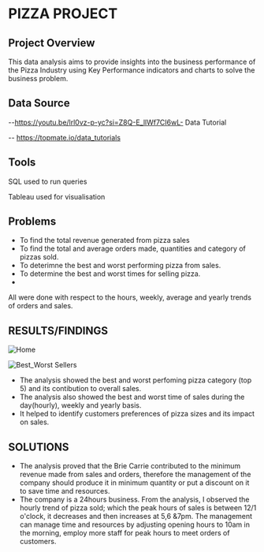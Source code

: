 # PIZZA PROJECT

## Project Overview
This data analysis aims to provide insights into the business performance of the Pizza Industry using Key Performance indicators and charts to solve the business problem.

## Data Source
--https://youtu.be/lrl0vz-p-yc?si=Z8Q-E_llWf7CI6wL- Data Tutorial

-- https://topmate.io/data_tutorials

## Tools
SQL used to run queries

Tableau used for visualisation

## Problems
* To find the total revenue generated from pizza sales
* To find the total and average orders made, quantities and category of pizzas sold.
* To deterimne the best and worst performing pizza from sales.
* To determine the best and worst times for selling pizza.
* 
All were done with respect to the hours, weekly, average and yearly trends of orders and sales.

## RESULTS/FINDINGS

![Home](https://github.com/Ozihub/PizzaProject/assets/167477264/67ddf4cd-78e9-4a42-aa60-d9ab66e035d5)

![Best_Worst Sellers](https://github.com/Ozihub/PizzaProject/assets/167477264/0a2c3fae-c124-42d9-92fe-d1da63a9280e)



+ The analysis showed the best and worst perfoming pizza category (top 5) and its contibution to overall sales.
+ The analysis also showed the best and worst time of sales during the day(hourly), weekly and yearly basis.
+ It helped to identify customers preferences of pizza sizes and its impact on sales.

## SOLUTIONS
 + The analysis proved that the Brie Carrie contributed to the minimum revenue made from sales and orders, therefore the management of the company should produce it in minimum quantity or put a discount on it to save time and resources.
 + The company is a 24hours business. From the analysis, I observed the hourly trend of pizza sold; which the peak hours of sales is between 12/1 o'clock, it decreases and then increases at 5,6 &7pm. The management can manage time and resources by adjusting opening hours to 10am in the morning, employ more staff for peak hours to meet orders of customers.
